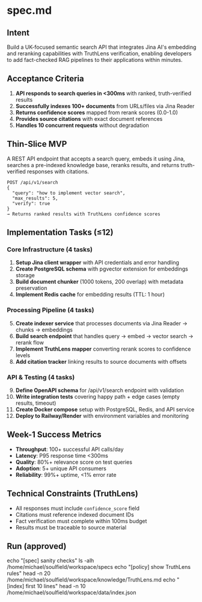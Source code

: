 # spec.md

## Intent
Build a UK-focused semantic search API that integrates Jina AI's embedding and reranking capabilities with TruthLens verification, enabling developers to add fact-checked RAG pipelines to their applications within minutes.

## Acceptance Criteria
1. **API responds to search queries in <300ms** with ranked, truth-verified results
2. **Successfully indexes 100+ documents** from URLs/files via Jina Reader
3. **Returns confidence scores** mapped from rerank scores (0.0-1.0)
4. **Provides source citations** with exact document references
5. **Handles 10 concurrent requests** without degradation

## Thin-Slice MVP
A REST API endpoint that accepts a search query, embeds it using Jina, searches a pre-indexed knowledge base, reranks results, and returns truth-verified responses with citations.

```
POST /api/v1/search
{
  "query": "how to implement vector search",
  "max_results": 5,
  "verify": true
}
→ Returns ranked results with TruthLens confidence scores
```

## Implementation Tasks (≤12)

### Core Infrastructure (4 tasks)
1. **Setup Jina client wrapper** with API credentials and error handling
2. **Create PostgreSQL schema** with pgvector extension for embeddings storage
3. **Build document chunker** (1000 tokens, 200 overlap) with metadata preservation
4. **Implement Redis cache** for embedding results (TTL: 1 hour)

### Processing Pipeline (4 tasks)
5. **Create indexer service** that processes documents via Jina Reader → chunks → embeddings
6. **Build search endpoint** that handles query → embed → vector search → rerank flow
7. **Implement TruthLens mapper** converting rerank scores to confidence levels
8. **Add citation tracker** linking results to source documents with offsets

### API & Testing (4 tasks)
9. **Define OpenAPI schema** for /api/v1/search endpoint with validation
10. **Write integration tests** covering happy path + edge cases (empty results, timeout)
11. **Create Docker compose** setup with PostgreSQL, Redis, and API service
12. **Deploy to Railway/Render** with environment variables and monitoring

## Week-1 Success Metrics
- **Throughput**: 100+ successful API calls/day
- **Latency**: P95 response time <300ms
- **Quality**: 80%+ relevance score on test queries
- **Adoption**: 5+ unique API consumers
- **Reliability**: 99%+ uptime, <1% error rate

## Technical Constraints (TruthLens)
- All responses must include `confidence_score` field
- Citations must reference indexed document IDs
- Fact verification must complete within 100ms budget
- Results must be traceable to source material

## Run (approved)
echo "[spec] sanity checks"
ls -alh /home/michael/soulfield/workspace/specs
echo "[policy] show TruthLens rules"
head -n 20 /home/michael/soulfield/workspace/knowledge/TruthLens.md
echo "[index] first 10 lines"
head -n 10 /home/michael/soulfield/workspace/data/index.json

